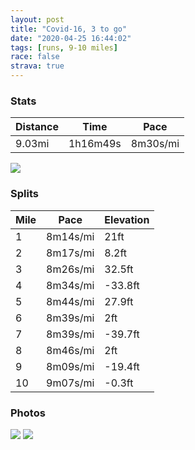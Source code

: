 ```yaml
---
layout: post
title: "Covid-16, 3 to go"
date: "2020-04-25 16:44:02"
tags: [runs, 9-10 miles]
race: false
strava: true
---
```


### Stats

| Distance | Time | Pace |
|----------|------|------|
|9.03mi|1h16m49s|8m30s/mi|

<img src='https://maps.googleapis.com/maps/api/staticmap?maptype=roadmap&path=enc:kbwwF|gsbMZu@d@o@@]}@yAwAeAcBmBgDgBgCuBi@OyA_A{Ai@cBwAiAqAkD{A_BwAoBoAuCqAu@c@y@oAm@Qy@q@cCyAE[f@{AZ_BrB}DCm@oAcCsA}@c@c@cAoDk@}@iCw@yEsBcBe@MWYwB]qAw@s@mAi@o@oAIk@Pi@~@w@~BuCdAiCd@gCDk@Ek@Ww@{@mAaB_Aq@k@aCgAyA{A}@qAWw@QgADu@r@sCHuBK}@g@yAi@q@e@]uAc@q@k@cA}Ai@_Bs@oAyByAoBg@w@HuA|@qA@_@KiAs@w@}@i@cAg@eBWYw@a@cBDeBg@wAMsAg@}@m@_CqBsDgEaBcAuAg@aA{@gAm@_@e@[k@k@iCUcBFeAGyAUoA]q@y@m@k@uAe@u@_EeCuA{A}FsDqBqBwB{AuAY{CVeDg@aAPaBpAoAKsBw@yAaAo@u@m@]yCkE}@q@i@GmBVcBEgCa@aAe@YYo@eAw@{BYY[My@RWb@In@Ft@Tv@nAbBLd@?d@G\o@r@e@Lu@OaEwD{BmAs@Qs@@]Ty@lAq@`Bg@hBQtBc@|AC|AKr@Jt@r@bA`AXn@_@f@o@ToATm@|@_AhAKzCw@z@Fd@Pv@v@z@~AXx@d@dCd@fAXXvA\b@`@Zv@jAbF|@~A`A`AjAt@vAv@bBZx@l@bAdAl@lBZr@rA~@t@PdCGnAj@x@rAX|Ar@fCdBxC|AdBhBz@jBF|B]`Ae@`ASxABdAj@lBnBnCvEv@v@`AXzBKt@Ff@R~AjApDhG~BvBlAxA~CfGt@z@z@`@hARlH_@hBd@f@t@d@bBR|Ad@x@dA|@l@Pj@^tE`BzBdAn@p@zFrI|B`C|AjAjAhD~@z@HVGdAu@bAD\pBRzA~@PCHW@XLTdADt@b@Zz@\d@j@Rv@HfAx@`@Ar@]^J~AlBT`AhAdCx@f@b@Bh@`@|ARx@x@hAd@bAdBHb@AdAG`@_AtAo@jBc@lBDp@p@|B\\dBlArAr@l@z@jAt@v@fApAXv@KhAh@RPxA~C~@Gd@l@vAJZVRp@\f@lAPdAhAhBbBpBz@TZr@L?j@u@pBQjA_@r@a@^Wv@&key=AIzaSyC1MId7bFpkLXNAaYhBSTb8jLyiSqzbDtM&size=800x800&markers=color:yellow|label:S|40.75574,-73.99567&markers=color:green|label:F|40.75632000000002,-73.99686000000007'>

### Splits

| Mile | Pace | Elevation |
|------|------|-----------|
|1|8m14s/mi|21ft|
|2|8m17s/mi|8.2ft|
|3|8m26s/mi|32.5ft|
|4|8m34s/mi|-33.8ft|
|5|8m44s/mi|27.9ft|
|6|8m39s/mi|2ft|
|7|8m39s/mi|-39.7ft|
|8|8m46s/mi|2ft|
|9|8m09s/mi|-19.4ft|
|10|9m07s/mi|-0.3ft|

### Photos
<img src='https://dgtzuqphqg23d.cloudfront.net/i62JI73BCp3_N0kLtsXdyvmLI3EduIvlhWGT4M0axE4-768x490.jpg'>

<img src='https://dgtzuqphqg23d.cloudfront.net/DFyv9hql51-C-wJH6fDdtjGXDIenEsWySAGFod_NviM-615x768.jpg'>
